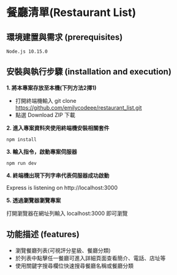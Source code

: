 # 餐廳清單(Restaurant List)

## 環境建置與需求 (prerequisites)
```
Node.js 10.15.0
```
## 安裝與執行步驟 (installation and execution)

**1. 將本專案存放至本機(下列方法2擇1)**
  - 打開終端機輸入 git clone https://github.com/emilycodeee/restaurant_list.git
  - 點選 Download ZIP 下載

**2. 進入專案資料夾使用終端機安裝相關套件**

```
npm install
```

**3. 輸入指令，啟動專案伺服器**
```
npm run dev
```
**4. 終端機出現下列字串代表伺服器成功啟動**

Express is listening on http://localhost:3000

**5. 透過瀏覽器瀏覽專案**

打開瀏覽器在網址列輸入 localhost:3000 即可瀏覽

## 功能描述 (features)
  - 瀏覽餐廳列表(可視評分星級、餐廳分類)
  - 於列表中點擊任一餐廳可進入詳細頁面查看簡介、電話、店址等
  - 使用關鍵字搜尋欄位快速搜尋餐廳名稱或餐廳分類

